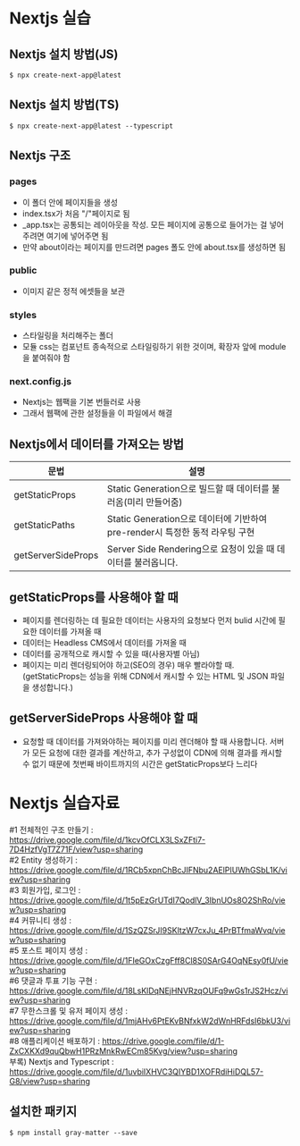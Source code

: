 # Nextjs 실습
## Nextjs 설치 방법(JS)
```
$ npx create-next-app@latest
```
## Nextjs 설치 방법(TS)
```
$ npx create-next-app@latest --typescript
```

## Nextjs 구조
### pages 
- 이 폴더 안에 페이지들을 생성
- index.tsx가 처음 "/"페이지로 됨
- _app.tsx는 공통되는 레이아웃을 작성. 모든 페이지에 공통으로 들어가는 걸 넣어주려면 여기에 넣어주면 됨
- 만약 about이라는 페이지를 만드려면 pages 폴도 안에 about.tsx를 생성하면 됨
### public
- 이미지 같은 정적 에셋들을 보관
### styles
- 스타일링을 처리해주는 폴더
- 모듈 css는 컴포넌트 종속적으로 스타일링하기 위한 것이며, 확장자 앞에 module을 붙여줘야 함
### next.config.js
- Nextjs는 웹팩을 기본 번들러로 사용
- 그래서 웹팩에 관한 설정들을 이 파일에서 해결

## Nextjs에서 데이터를 가져오는 방법
문법 | 설명
--|--  
getStaticProps | Static Generation으로 빌드할 때 데이터를 불러옴(미리 만들어줌)
getStaticPaths | Static Generation으로 데이터에 기반하여 pre-render시 특정한 동적 라우팅 구현
getServerSideProps | Server Side Rendering으로 요청이 있을 때 데이터를 불러옵니다.

## getStaticProps를 사용해야 할 때
- 페이지를 렌더링하는 데 필요한 데이터는 사용자의 요청보다 먼저 bulid 시간에 필요한 데이터를 가져올 때
- 데이터는 Headless CMS에서 데이터를 가져올 때
- 데이터를 공개적으로 캐시할 수 있을 때(사용자별 아님)
- 페이지는 미리 렌더링되어야 하고(SEO의 경우) 매우 빨라야할 때. (getStaticProps는 성능을 위해 CDN에서 캐시할 수 있는 HTML 및 JSON 파일을 생성합니다.)
## getServerSideProps 사용해야 할 때
- 요청할 때 데이터를 가져와야하는 페이지를 미리 렌더해야 할 때 사용합니다. 서버가 모든 요청에 대한 결과를 계산하고, 추가 구성없이 CDN에 의해 결과를 캐시할 수 없기 때문에 첫번째 바이트까지의 시간은 getStaticProps보다 느리다

# Nextjs 실습자료
#1 전체적인 구조 만들기 : https://drive.google.com/file/d/1kcvOfCLX3LSxZFti7-7D4HzfVgT7Z71F/view?usp=sharing  
#2 Entity 생성하기 : https://drive.google.com/file/d/1RCb5xpnChBcJIFNbu2AElPIUWhGSbL1K/view?usp=sharing  
#3 회원가입, 로그인 : https://drive.google.com/file/d/1t5pEzGrUTdI7QodlV_3IbnUOs8O2ShRo/view?usp=sharing  
#4 커뮤니티 생성 : https://drive.google.com/file/d/1SzQZSrJI9SKltzW7cxJu_4PrBTfmaWvq/view?usp=sharing  
#5 포스트 페이지 생성 : https://drive.google.com/file/d/1FIeGOxCzgFff8Cl8S0SArG4OqNEsy0fU/view?usp=sharing  
#6 댓글과 투표 기능 구현 : https://drive.google.com/file/d/18LsKlDqNEjHNVRzqOUFq9wGs1rJS2Hcz/view?usp=sharing  
#7 무한스크롤 및 유저 페이지 생성 : https://drive.google.com/file/d/1mjAHv6PtEKvBNfxkW2dWnHRFdsI6bkU3/view?usp=sharing  
#8 애플리케이션 배포하기 : https://drive.google.com/file/d/1-ZxCXKXd9quQbwH1PRzMnkRwECm85Kvg/view?usp=sharing  
부록) Nextjs and Typescript : https://drive.google.com/file/d/1uvbiIXHVC3QIYBD1XOFRdiHiDQL57-G8/view?usp=sharing  

## 설치한 패키지
```
$ npm install gray-matter --save
```